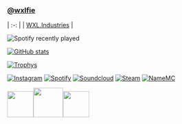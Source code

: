 ### [@wxlfie](https://discord.com/users/714978777830129725)

| :-: |
| [WXL.Industries](https://discord.gg/3MRhPTmWjM) |


![Spotify recently played](https://spotify-recently-played-readme.vercel.app/api?user=31hdl67gyqtxnzvkzgsyrgf7s6cy&count=1)

[![GitHub stats](https://github-readme-stats.vercel.app/api?username=wxlfie646&show_icons=true&theme=midnight-purple)](https://github.com/anuraghazra/github-readme-stats)

[![Trophys](https://github-profile-trophy.vercel.app/?username=wxlfie646&theme=dracula&no-bg=true&no-frame=true&row=1&column=4)](https://github.com/ryo-ma/github-profile-trophy)

[![Instagram](https://img.shields.io/badge/Instagram-000000?style=for-the-badge&logo=Instagram&logoColor=white)](https://www.instagram.com/wxlfie646/)
[![Spotify](https://img.shields.io/badge/Spotify-000000?style=for-the-badge&logo=Spotify&logoColor=white)](https://open.spotify.com/user/31hdl67gyqtxnzvkzgsyrgf7s6cy?si=0933c1f87e794c5b&nd=1)
[![Soundcloud](https://img.shields.io/badge/SoundCloud-000000?style=for-the-badge&logo=SoundCloud&logoColor=white)](https://soundcloud.com/wxlfie646)
[![Steam](https://img.shields.io/badge/Steam-000000?style=for-the-badge&logo=Steam&logoColor=white)](https://steamcommunity.com/profiles/76561199099186667)
[![NameMC](https://img.shields.io/badge/NameMC-000000?style=for-the-badge&logo=NameMC&logoColor=white)](https://namemc.com/profile/Wxlfie646)

<img src="https://images-wixmp-ed30a86b8c4ca887773594c2.wixmp.com/i/a55359db-8be9-4150-8c22-c4f54b6dfc96/df1d241-485b9236-f0ac-4804-a77d-6495d852801d.png/v1/fit/w_404,h_455/c_language___black_icon_by_therealtamuno_df1d241-375w-2x.png" width="61"><img src="https://simpleicons.org/icons/cplusplus.svg" width="69"><img src="https://static-00.iconduck.com/assets.00/c-icon-455x512-nnvx09v8.png" width="61">

